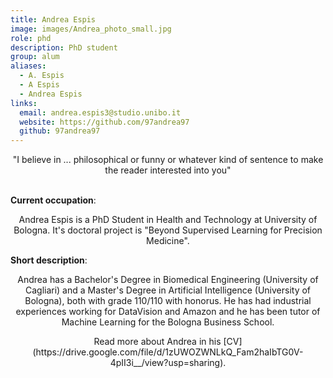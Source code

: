 ```yaml
---
title: Andrea Espis
image: images/Andrea_photo_small.jpg
role: phd
description: PhD student
group: alum
aliases:
  - A. Espis
  - A Espis
  - Andrea Espis 
links:
  email: andrea.espis3@studio.unibo.it
  website: https://github.com/97andrea97 
  github: 97andrea97
---
```


<center>"I believe in ... philosophical or funny or whatever kind of sentence to make the reader interested into you"</center><br>

<b>Current occupation</b>: <center>Andrea Espis is a PhD Student in Health and Technology at University of Bologna. It's doctoral project is "Beyond Supervised Learning for Precision Medicine".</center>
  
<b>Short description</b>: <center>Andrea has a Bachelor's Degree in Biomedical Engineering (University of Cagliari) 
and a Master's Degree in Artificial Intelligence (University of Bologna), both with grade 110/110 with honorus. He has had industrial experiences working for DataVision and Amazon and he has been tutor of Machine Learning for 
the Bologna Business School.</center>

<center>Read more about Andrea in his [CV](https://drive.google.com/file/d/1zUWOZWNLkQ_Fam2haIbTG0V-4pII3i__/view?usp=sharing).</center>
